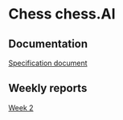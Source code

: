 # Chess chess.AI

## Documentation
[Specification document](https://github.com/Sieluton/chessAI/blob/master/documentation/specification_document.md)

## Weekly reports

[Week 2](https://github.com/Sieluton/chessAI/blob/master/documentation/weekly_reports/week_2.md)